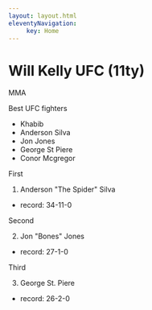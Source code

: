 ```yaml
---
layout: layout.html
eleventyNavigation:
     key: Home
---
```

<div class="title">

# Will Kelly UFC (11ty)

</div>

MMA

<div class="Best">

Best UFC fighters

- Khabib
- Anderson Silva
- Jon Jones
- George St Piere
- Conor Mcgregor

</div>

<div class="Ranked">
First

1. Anderson "The Spider" Silva
- record: 34-11-0
</div>
<div class="Ranked">
Second


2. Jon "Bones" Jones
- record: 27-1-0
</div>
<div class="Ranked">
Third


3. George St. Piere
- record: 26-2-0
</div>